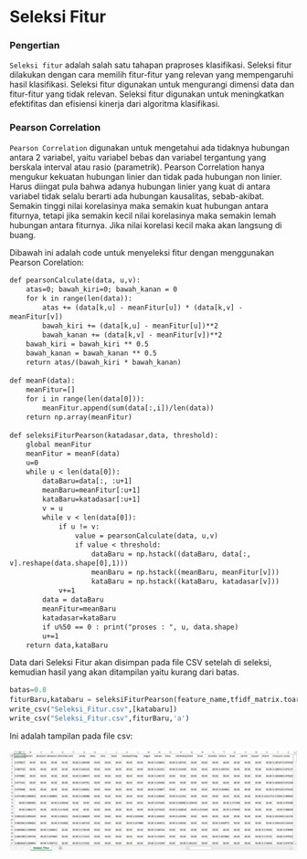 # Seleksi Fitur

### **Pengertian**

`Seleksi fitur` adalah salah satu tahapan praproses klasifikasi. Seleksi fitur dilakukan dengan cara memilih fitur-fitur yang relevan yang mempengaruhi hasil klasifikasi. Seleksi fitur digunakan untuk mengurangi dimensi data dan fitur-fitur yang tidak relevan. Seleksi fitur digunakan untuk meningkatkan efektifitas dan efisiensi kinerja dari algoritma klasifikasi.

### **Pearson Correlation**

`Pearson Correlation` digunakan untuk mengetahui ada tidaknya hubungan antara 2 variabel, yaitu variabel bebas dan variabel tergantung yang berskala interval atau rasio (parametrik). Pearson Correlation hanya mengukur kekuatan hubungan linier dan tidak pada hubungan non linier.  Harus diingat pula bahwa adanya hubungan linier yang kuat di antara variabel tidak selalu berarti ada hubungan kausalitas, sebab-akibat. Semakin tinggi nilai korelasinya maka semakin kuat hubungan antara fiturnya, tetapi jika semakin kecil nilai korelasinya maka semakin lemah hubungan antara fiturnya. Jika nilai korelasi kecil maka akan langsung di buang.

Dibawah ini adalah code untuk menyeleksi fitur dengan menggunakan Pearson Corelation:

```
def pearsonCalculate(data, u,v):
    atas=0; bawah_kiri=0; bawah_kanan = 0
    for k in range(len(data)):
        atas += (data[k,u] - meanFitur[u]) * (data[k,v] - meanFitur[v])
        bawah_kiri += (data[k,u] - meanFitur[u])**2
        bawah_kanan += (data[k,v] - meanFitur[v])**2
    bawah_kiri = bawah_kiri ** 0.5
    bawah_kanan = bawah_kanan ** 0.5
    return atas/(bawah_kiri * bawah_kanan)

def meanF(data):
    meanFitur=[]
    for i in range(len(data[0])):
        meanFitur.append(sum(data[:,i])/len(data))
    return np.array(meanFitur)

def seleksiFiturPearson(katadasar,data, threshold):
    global meanFitur
    meanFitur = meanF(data)
    u=0
    while u < len(data[0]):
        dataBaru=data[:, :u+1]
        meanBaru=meanFitur[:u+1]
        kataBaru=katadasar[:u+1]
        v = u
        while v < len(data[0]):
            if u != v:
                value = pearsonCalculate(data, u,v)
                if value < threshold:
                    dataBaru = np.hstack((dataBaru, data[:, v].reshape(data.shape[0],1)))
                    meanBaru = np.hstack((meanBaru, meanFitur[v]))
                    kataBaru = np.hstack((kataBaru, katadasar[v]))
            v+=1
        data = dataBaru
        meanFitur=meanBaru
        katadasar=kataBaru
        if u%50 == 0 : print("proses : ", u, data.shape)
        u+=1
    return data,kataBaru
```

Data dari Seleksi Fitur akan disimpan pada file CSV setelah di seleksi, kemudian hasil yang akan ditampilan yaitu kurang dari batas.

```python
batas=0.8
fiturBaru,katabaru = seleksiFiturPearson(feature_name,tfidf_matrix.toarray(), batas)
write_csv("Seleksi_Fitur.csv",[katabaru])
write_csv("Seleksi_Fitur.csv",fiturBaru,'a')
```

Ini adalah tampilan pada file csv:

![Material for MkDocs](assets/images/seleksi.png)